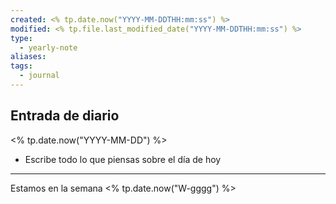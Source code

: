 ```yaml
---
created: <% tp.date.now("YYYY-MM-DDTHH:mm:ss") %>
modified: <% tp.file.last_modified_date("YYYY-MM-DDTHH:mm:ss") %>
type:
  - yearly-note
aliases: 
tags:
  - journal
---
```


## Entrada de diario 
<% tp.date.now("YYYY-MM-DD") %>

- Escribe todo lo que piensas sobre el día de hoy


----
 Estamos en la semana <% tp.date.now("W-gggg") %>

